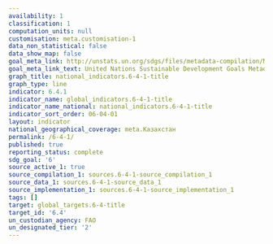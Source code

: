 ```yaml
---
availability: 1
classification: 1
computation_units: null
customisation: meta.customisation-1
data_non_statistical: false
data_show_map: false
goal_meta_link: http://unstats.un.org/sdgs/files/metadata-compilation/Metadata-Goal-6.pdf
goal_meta_link_text: United Nations Sustainable Development Goals Metadata (pdf 428kB)
graph_title: national_indicators.6-4-1-title
graph_type: line
indicator: 6.4.1
indicator_name: global_indicators.6-4-1-title
indicator_name_national: national_indicators.6-4-1-title
indicator_sort_order: 06-04-01
layout: indicator
national_geographical_coverage: meta.Казахстан
permalink: /6-4-1/
published: true
reporting_status: complete
sdg_goal: '6'
source_active_1: true
source_compilation_1: sources.6-4-1-source_compilation_1
source_data_1: sources.6-4-1-source_data_1
source_implementation_1: sources.6-4-1-source_implementation_1
tags: []
target: global_targets.6-4-title
target_id: '6.4'
un_custodian_agency: FAO
un_designated_tier: '2'
---
```

